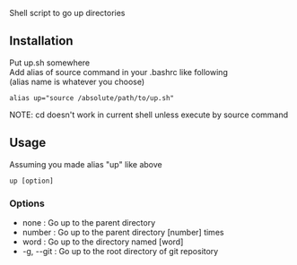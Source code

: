 Shell script to go up directories

## Installation
Put up.sh somewhere  
Add alias of source command in your .bashrc like following  
(alias name is whatever you choose)
```
alias up="source /absolute/path/to/up.sh"
```
NOTE: cd doesn't work in current shell unless execute by source command

## Usage
Assuming you made alias "up" like above
```
up [option]
```

### Options
* none : Go up to the parent directory
* number : Go up to the parent directory [number] times
* word : Go up to the directory named [word]
* -g, --git : Go up to the root directory of git repository
